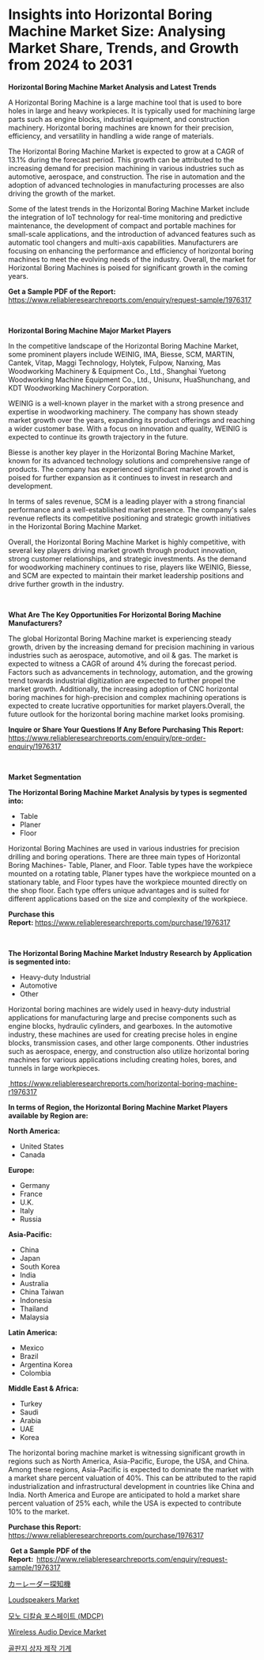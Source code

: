 <p><h1>Insights into Horizontal Boring Machine Market Size: Analysing Market Share, Trends, and Growth from 2024 to 2031</h1></p><p><strong>Horizontal Boring Machine Market Analysis and Latest Trends</strong></p>
<p><p>A Horizontal Boring Machine is a large machine tool that is used to bore holes in large and heavy workpieces. It is typically used for machining large parts such as engine blocks, industrial equipment, and construction machinery. Horizontal boring machines are known for their precision, efficiency, and versatility in handling a wide range of materials.</p><p>The Horizontal Boring Machine Market is expected to grow at a CAGR of 13.1% during the forecast period. This growth can be attributed to the increasing demand for precision machining in various industries such as automotive, aerospace, and construction. The rise in automation and the adoption of advanced technologies in manufacturing processes are also driving the growth of the market.</p><p>Some of the latest trends in the Horizontal Boring Machine Market include the integration of IoT technology for real-time monitoring and predictive maintenance, the development of compact and portable machines for small-scale applications, and the introduction of advanced features such as automatic tool changers and multi-axis capabilities. Manufacturers are focusing on enhancing the performance and efficiency of horizontal boring machines to meet the evolving needs of the industry. Overall, the market for Horizontal Boring Machines is poised for significant growth in the coming years.</p></p>
<p><strong>Get a Sample PDF of the Report:&nbsp;</strong> <a href="https://www.reliableresearchreports.com/enquiry/request-sample/1976317">https://www.reliableresearchreports.com/enquiry/request-sample/1976317</a></p>
<p>&nbsp;</p>
<p><strong>Horizontal Boring Machine Major Market Players</strong></p>
<p><p>In the competitive landscape of the Horizontal Boring Machine Market, some prominent players include WEINIG, IMA, Biesse, SCM, MARTIN, Cantek, Vitap, Maggi Technology, Holytek, Fulpow, Nanxing, Mas Woodworking Machinery & Equipment Co., Ltd., Shanghai Yuetong Woodworking Machine Equipment Co., Ltd., Unisunx, HuaShunchang, and KDT Woodworking Machinery Corporation.</p><p>WEINIG is a well-known player in the market with a strong presence and expertise in woodworking machinery. The company has shown steady market growth over the years, expanding its product offerings and reaching a wider customer base. With a focus on innovation and quality, WEINIG is expected to continue its growth trajectory in the future.</p><p>Biesse is another key player in the Horizontal Boring Machine Market, known for its advanced technology solutions and comprehensive range of products. The company has experienced significant market growth and is poised for further expansion as it continues to invest in research and development.</p><p>In terms of sales revenue, SCM is a leading player with a strong financial performance and a well-established market presence. The company's sales revenue reflects its competitive positioning and strategic growth initiatives in the Horizontal Boring Machine Market.</p><p>Overall, the Horizontal Boring Machine Market is highly competitive, with several key players driving market growth through product innovation, strong customer relationships, and strategic investments. As the demand for woodworking machinery continues to rise, players like WEINIG, Biesse, and SCM are expected to maintain their market leadership positions and drive further growth in the industry.</p></p>
<p>&nbsp;</p>
<p><strong>What Are The Key Opportunities For Horizontal Boring Machine Manufacturers?</strong></p>
<p><p>The global Horizontal Boring Machine market is experiencing steady growth, driven by the increasing demand for precision machining in various industries such as aerospace, automotive, and oil & gas. The market is expected to witness a CAGR of around 4% during the forecast period. Factors such as advancements in technology, automation, and the growing trend towards industrial digitization are expected to further propel the market growth. Additionally, the increasing adoption of CNC horizontal boring machines for high-precision and complex machining operations is expected to create lucrative opportunities for market players.Overall, the future outlook for the horizontal boring machine market looks promising.</p></p>
<p><strong>Inquire or Share Your Questions If Any Before Purchasing This Report:</strong> <a href="https://www.reliableresearchreports.com/enquiry/pre-order-enquiry/1976317">https://www.reliableresearchreports.com/enquiry/pre-order-enquiry/1976317</a></p>
<p>&nbsp;</p>
<p><strong>Market Segmentation</strong></p>
<p><strong>The Horizontal Boring Machine Market Analysis by types is segmented into:</strong></p>
<p><ul><li>Table</li><li>Planer</li><li>Floor</li></ul></p>
<p><p>Horizontal Boring Machines are used in various industries for precision drilling and boring operations. There are three main types of Horizontal Boring Machines- Table, Planer, and Floor. Table types have the workpiece mounted on a rotating table, Planer types have the workpiece mounted on a stationary table, and Floor types have the workpiece mounted directly on the shop floor. Each type offers unique advantages and is suited for different applications based on the size and complexity of the workpiece.</p></p>
<p><strong>Purchase this Report:&nbsp;</strong><a href="https://www.reliableresearchreports.com/purchase/1976317">https://www.reliableresearchreports.com/purchase/1976317</a></p>
<p>&nbsp;</p>
<p><strong>The Horizontal Boring Machine Market Industry Research by Application is segmented into:</strong></p>
<p><ul><li>Heavy-duty Industrial</li><li>Automotive</li><li>Other</li></ul></p>
<p><p>Horizontal boring machines are widely used in heavy-duty industrial applications for manufacturing large and precise components such as engine blocks, hydraulic cylinders, and gearboxes. In the automotive industry, these machines are used for creating precise holes in engine blocks, transmission cases, and other large components. Other industries such as aerospace, energy, and construction also utilize horizontal boring machines for various applications including creating holes, bores, and tunnels in large workpieces.</p></p>
<p><a href="https://www.reliableresearchreports.com/horizontal-boring-machine-r1976317">&nbsp;https://www.reliableresearchreports.com/horizontal-boring-machine-r1976317</a></p>
<p><strong>In terms of Region, the Horizontal Boring Machine Market Players available by Region are:</strong></p>
<p>
    <p> <strong> North America: </strong>
        <ul>
            <li>United States</li>
            <li>Canada</li>
        </ul>
        </p> 
    <p> <strong> Europe: </strong>
        <ul>
            <li>Germany</li>
            <li>France</li>
            <li>U.K.</li>
            <li>Italy</li>
            <li>Russia</li>
        </ul>
        </p> 
    <p> <strong> Asia-Pacific: </strong>
        <ul>
            <li>China</li>
            <li>Japan</li>
            <li>South Korea</li>
            <li>India</li>
            <li>Australia</li>
            <li>China Taiwan</li>
            <li>Indonesia</li>
            <li>Thailand</li>
            <li>Malaysia</li>
        </ul>
        </p> 
    <p> <strong> Latin America: </strong>
        <ul>
            <li>Mexico</li>
            <li>Brazil</li>
            <li>Argentina Korea</li>
            <li>Colombia</li>
        </ul>
        </p> 
    <p> <strong> Middle East & Africa: </strong>
        <ul>
            <li>Turkey</li>
            <li>Saudi</li>
            <li>Arabia</li>
            <li>UAE</li>
            <li>Korea</li>
        </ul>
    </p>
    </p>
<p><p>The horizontal boring machine market is witnessing significant growth in regions such as North America, Asia-Pacific, Europe, the USA, and China. Among these regions, Asia-Pacific is expected to dominate the market with a market share percent valuation of 40%. This can be attributed to the rapid industrialization and infrastructural development in countries like China and India. North America and Europe are anticipated to hold a market share percent valuation of 25% each, while the USA is expected to contribute 10% to the market.</p></p>
<p><strong>Purchase this Report: </strong><a href="https://www.reliableresearchreports.com/purchase/1976317">https://www.reliableresearchreports.com/purchase/1976317</a></p>
<p>&nbsp;<strong>Get a Sample PDF of the Report:&nbsp;&nbsp;</strong><a href="https://www.reliableresearchreports.com/enquiry/request-sample/1976317">https://www.reliableresearchreports.com/enquiry/request-sample/1976317</a></p>
<p><strong></strong></p>
<p><p><a href="https://github.com/LuzHills1972/Market-Research-Report-List-1/blob/main/3053629158084.md">カーレーダー探知機</a></p><p><a href="https://github.com/almainyongb/Market-Research-Report-List-1/blob/main/loudspeakers-market.md">Loudspeakers Market</a></p><p><a href="https://github.com/idcefvhkdut6/Market-Research-Report-List-2/blob/main/7423753169581.md">모노 디칼슘 포스페이트 (MDCP)</a></p><p><a href="https://github.com/kimjmgeh81/Market-Research-Report-List-1/blob/main/wireless-audio-device-market.md">Wireless Audio Device Market</a></p><p><a href="https://github.com/AlexanderElliott1993/Market-Research-Report-List-1/blob/main/7470404169580.md">골판지 상자 제작 기계</a></p></p>